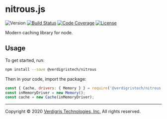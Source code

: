 # nitrous.js

![Version][version-badge]
[![Build Status][build-status-badge]][github-workflows-url]
[![Code Coverage][codecov-badge]][codecov-url]
[![License][license-badge]](LICENSE.md)

Modern caching library for node.

## Usage

To get started, run:

```bash
npm install --save @verdigristech/nitrous
```

Then in your code, import the package:

```javascript
const { Cache, drivers: { Memory } } = require('@verdigristech/nitrous');
const inMemoryDriver = new Memory();
const cache = new Cache(inMemoryDriver);
```

---

Copyright © 2020 [Verdigris Technologies, Inc.][verdigris-url] All rights reserved.

[version-badge]: https://img.shields.io/github/package-json/v/verdigristech/nitrous?style=for-the-badge
[build-status-badge]: https://img.shields.io/github/workflow/status/verdigristech/nitrous/Continuous%20Integration?logo=github&style=for-the-badge
[github-workflows-url]: https://github.com/VerdigrisTech/nitrous/actions
[codecov-badge]: https://img.shields.io/codecov/c/github/verdigristech/nitrous?logo=codecov&style=for-the-badge
[codecov-url]: https://codecov.io/gh/VerdigrisTech/nitrous
[license-badge]: https://img.shields.io/github/license/verdigristech/nitrous?style=for-the-badge
[verdigris-url]: https://verdigris.co
